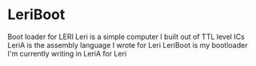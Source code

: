 # LeriBoot
Boot loader for LERI
Leri is a simple computer I built out of TTL level ICs
LeriA is the assembly language I wrote for Leri
LeriBoot is my bootloader I'm currently writing in LeriA for Leri

